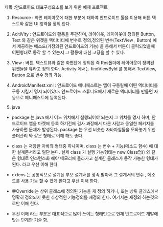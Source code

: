 제목 :안드로이드 대표구성요소를 보기 위한 예제 프로젝트
 1. Resource : 화면 레이아웃에 대한 부분에 대하여 안드로이드 툴을 이용해 버튼 텍스트와 같은 UI 영역을 정의 한다.
 2. AcitiVity : 안드로이드의 활동을 주관하며, 레이아웃, 레이아웃에 정의된 Button, Text 와 같은 위젯을
               엑티비티에 변수로 정의,정의된 변수(TextView , Button) 에서 제공하는 메소드(기정의된 안드로이드의 기능)
               을 통해서 버튼이 클릭되었을때 어떤형태로 동작 할 수 있는지 그 활동에 대한 코딩을 할 수 있다.

 3. View      : 버튼, 텍스트뷰와 같은 화면단에 정의된 즉 Res폴더에 레이아웃이 정의된 위젯들을 뷰라고 정의 한다.
                Activity 에서는 findViewById 를 통해서 TextView, Button 으로 변수 정의 가능

 4. AndroidManifest.xml : 안드로이드 메니페스트는 앱이 구동될때 어떤 엑티비티를 구동 시킬지 명시 되어있다.
                         안드로이드 스튜디오에서 새로운 엑티비티를 만들면 자동으로 메니페스트에 등록된다.

 5. java
   - package 는 java 에서 어느 위치에서 실행되어야 되는지 그 위치를 명시 하며, 안드로이드 앱을 마켓에 등록 하기전에
     검사 과정에서 다른 사람과 동일한 페키지를 사용하면 문제가 발생된다.
     package 는 우선 비슷한 자바파일들을 모와놓기 위한 폴더관리 와 같은 형태로 이해 해도 좋다.

   - class 는 저장한 자바의 형태중 하나이며, class 는 변수 + 기능(메소드 함수) 에 대한 설계문서라고 일단 본다.
     실제 class 가 실행 가능형태는 new Class명() 와 같은 형태로 인스턴스화 해야 메모리에 올라가고 설계한 클래스가
     동작 가능한 형태가 된다. 라고 우선 이해 한다.

   - extens 는 공통적으로 설계된 부모 설계서를 상속 받아서 그 설계서의 변수 , 메소드를 사용 가능 할 수 있게 한다고 우선 이해 한다.

   - @Override 는 상위 클래스에 정의된 기능을 재 정의 하거나, 또는 상위 클래스에서 명확히 정의되지 못한 추상적인 기능정의를 재정의 한다.
     여기서는 재정의 하는것으로만 이해 한다.

   * 우선 이해 라는 부분은 대표적으로 많이 쓰이는 형태만으로 현재 안드로이드 개발에 맞는 단계만 기술 함.

